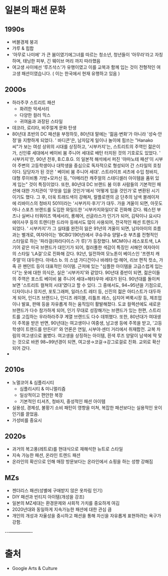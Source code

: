 # 일본의 패션 문화

## 1990s
- 버블경제 붕괴 
- 갸루 & 힙합
- ’아무로 나미에‘ 가 큰 붐이였기에그녀를 따르는 청소년, 청년들이 ‘아무라’라고 자칭하며, 태닝한 피부, 긴 웨이브 머리 까지 따라했음
- 여고생 사이에선 ‘루즈삭스’가 유행이였고 이를 교복과 함께 입는 것이 전형적인 여고생 패션이였습니다. ( 이는 한국에서 현재 유행하고 있음 )
## 2000s
- 하라주쿠 스트리트 패션
	- 화려한 악세서리
	- 다양한 컬러 믹스
	- 귀여움과 과장된 스타일
- 데코라, 로리타, 비주얼계 문화 탄생
- 80년대 초반의 DC 패션을 부정하듯, 80년대 말에는 '젊음·변화'가 아니라 '성숙·안정'을 지향하게 되었다. ' 바디콘'은, 남자답게 일이나 놀이에 힘쓰는 "Hanako 씨"가 보는 여성 상위의 시대를 상징하고, '시부카지'는, 스트리트의 주역인 젊은이가, 신인류 세대에서 베이비 붐 주니어 세대로 배턴 터치된 것의 기호로도 있었다. ' 시부카지'란, 90년 전후, B.C.B.G. 의 일본적 해석에서 퍼진 '야마노테 패션'이 시부야 주변의 고등학생이나 대학생을 중심으로 독자적으로 형성되어 간 스타일의 호칭이다. 담당자가 된 것은 ' 베이비 붐 주니어 세대'. 스트라이프 셔츠에 수입 청바지, 대형 루이비통 가방+모카신 등, "아메리칸 캐주얼의 스테디셀러 아이템을 품위 있게 입는" 것이 특징이었다. 또한, 80년대 DC 브랜드 붐 이후 사람들의 기본적인 패션에 대한 가치관이 '무엇을 입을 것인가'에서 '어떻게 입을 것인가'로 변환된 시기이기도 했다. 그 후, 더욱 트래드색이 강해져, 랄플로렌의 금 단추의 남색 블레이저에 리바이스의 청바지 501이라는 '시부카지·후기'가 대두. 가을 겨울이 되면, 아웃도어나 스포츠 브랜드를 도입한 와일드한 '시부카지와일더'로 진화해 갔다. 웨스턴 부츠나 실버나 터쿼이즈 액세서리, 롱헤어, 선글라스가 인기가 되어, 김탁이나 요시다 에이사쿠 등의 트렌디한 드라마 등에서도 많이 사용되어, 전국적인 패션 트렌드가 되었다. ' 시부카지'가 그 실태를 완전히 잃은 91년의 겨울이 되면, 남자아이의 흐름과는 별개로, 여자아이는 'BCBG'(90년)에서 쿠슈쿠슈 양말+숏 부츠를 전형적인 스타일로 하는 '파라걸(파라다이스·가 루)'가 등장했다. MCM이나 레스포트색, LA기어 같은 미국 브랜드가 대인기가 되어, 컬러풀한 색감이 특징인 서해안 여자아이의 스타일 'LA걸'으로 진화해 갔다. 92년, 일전하여 모노톤이 베이스인 '프렌치 캐주얼'이 대두한다. 아녜스 b. 의 스냅 가디건이나 바레타·업·헤어, 리브 편직 컷소, 가죽 끈 펜던트 등이 대표적인 아이템. 근저에 있는 "심플한 아이템을 고급스럽게 입는다"는 옷에 대한 의식은, 실은 '시부카지'와 같았다. 90년대 중반이 되면, 젊은이들의 주역은 포스트 베이비 붐 주니어 세대=헤타우마 세대가 된다. 90년대를 돌이켜보면 '스트리트 컬쳐의 시대'였다고 할 수 있다. 그 중에서도, 94~95년을 기점으로, 디자이너나 뮤지션, 포토그래퍼, 일러스트 레터 등, 신진의 젊은 아티스트가 대두하게 되어, 인디즈 브랜드나, 인디즈 레이블, 리틀프 레스, 심지어 벼룩시장 등, 제조업이나 발표, 판매 등을 자유롭게 하는 움직임이 활발해졌다. 도쿄 컬렉션에도 새로운 브랜드가 다수 참가하게 되어, 인기 무대로 성장해가는 브랜드가 있는 한편, 스트리트를 고집하는 우라하라주쿠 계열 브랜드도 다수 데뷔했다. 또한, 80년대가 여대생이 주목을 받은 반면, 90년대는 여고생이나 여중생, 남고생 등에 주목을 받고, '고등학생이 트렌드를 만든다!' 와 언론은 연일, 시부야·센터 거리에서 취재합전. 교복 차림의 여고생으로 붐볐다. 여고생을 상징하는 아이템, 흰색 루즈 양말이 남색에 딱 맞는 것으로 바뀐 98~99년경이 되면, 여고생→코걸→강그로걸로 진화. 교외로 확산되어 갔다.
- 
## 2010s
- 노멀코어 & 심플리시티
	- 심플리시티 & 미니멀리즘
	- 일상적이고 편안한 복장
	- 기본적인 티셔츠, 청바지, 중성적인 패션 아이템
- 실용성, 경제성, 불황기 소비 패턴이 영향을 미쳐, 복잡한 패션보다는 실용적인 옷이 인기를 끌었음.
- 가성비를 중요시
## 2020s
- 과거의 복고풍(레트로)를 현대식으로 재해석한 뉴트로 스타일
- 지속 가능한 패션, 온라인 트렌드 패션
- 온라인의 확산으로 인해 매장 방문보다는 온라인에서 쇼핑을 하는 성향 강해짐
## MZs
- 젠더리스 패션(성별에 구애받지 않은 옷차림 인기)
- DIY 패션과 빈티지 아이템(개성을 강조)
- 일본의 MZ세대는 환경문제와 사회적 가치를 중요하게 여김
- 2020년대와 동일하게 지속가능한 패션에 대한 관심 큼
- 개인의 개성과 자율성을 중시하고 패션을 통해 자신을 자유롭게 표현하려는 욕구가 강함.

--—————-
# 출처
- Google Arts & Culture

